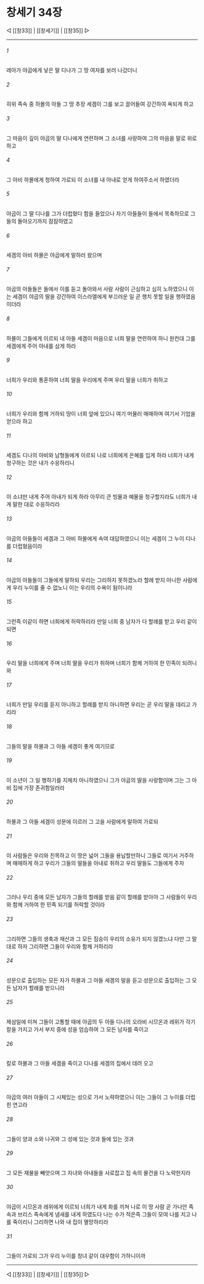 # 창세기 34장

◁ [[창33]] | [[창세기]] | [[창35]] ▷
***

###### 1
레아가 야곱에게 낳은 딸 디나가 그 땅 여자를 보러 나갔더니

###### 2
히위 족속 중 하몰의 아들 그 땅 추장 세겜이 그를 보고 끌어들여 강간하여 욕되게 하고

###### 3
그 마음이 깊이 야곱의 딸 디나에게 연련하며 그 소녀를 사랑하여 그의 마음을 말로 위로하고

###### 4
그 아비 하몰에게 청하여 가로되 이 소녀를 내 아내로 얻게 하여주소서 하였더라

###### 5
야곱이 그 딸 디나를 그가 더럽혔다 함을 들었으나 자기 아들들이 들에서 목축하므로 그들의 돌아오기까지 잠잠하였고

###### 6
세겜의 아비 하몰은 야곱에게 말하러 왔으며

###### 7
야곱의 아들들은 들에서 이를 듣고 돌아와서 사람 사람이 근심하고 심히 노하였으니 이는 세겜이 야곱의 딸을 강간하여 이스라엘에게 부끄러운 일 곧 행치 못할 일을 행하였음이더라

###### 8
하몰이 그들에게 이르되 내 아들 세겜이 마음으로 너희 딸을 연련하여 하니 원컨대 그를 세겜에게 주어 아내를 삼게 하라

###### 9
너희가 우리와 통혼하여 너희 딸을 우리에게 주며 우리 딸을 너희가 취하고

###### 10
너희가 우리와 함께 거하되 땅이 너희 앞에 있으니 여기 머물러 매매하며 여기서 기업을 얻으라 하고

###### 11
세겜도 디나의 아비와 남형들에게 이르되 나로 너희에게 은혜를 입게 하라 너희가 내게 청구하는 것은 내가 수응하리니

###### 12
이 소녀만 내게 주어 아내가 되게 하라 아무리 큰 빙물과 예물을 청구할지라도 너희가 내게 말한 대로 수응하리라

###### 13
야곱의 아들들이 세겜과 그 아비 하몰에게 속여 대답하였으니 이는 세겜이 그 누이 디나를 더럽혔음이라

###### 14
야곱의 아들들이 그들에게 말하되 우리는 그리하지 못하겠노라 할례 받지 아니한 사람에게 우리 누이를 줄 수 없노니 이는 우리의 수욕이 됨이니라

###### 15
그런즉 이같이 하면 너희에게 허락하리라 만일 너희 중 남자가 다 할례를 받고 우리 같이 되면

###### 16
우리 딸을 너희에게 주며 너희 딸을 우리가 취하며 너희가 함께 거하여 한 민족이 되려니와

###### 17
너희가 만일 우리를 듣지 아니하고 할례를 받지 아니하면 우리는 곧 우리 딸을 데리고 가리라

###### 18
그들의 말을 하몰과 그 아들 세겜이 좋게 여기므로

###### 19
이 소년이 그 일 행하기를 지체치 아니하였으니 그가 야곱의 딸을 사랑함이며 그는 그 아비 집에 가장 존귀함일러라

###### 20
하몰과 그 아들 세겜이 성문에 이르러 그 고을 사람에게 말하여 가로되

###### 21
이 사람들은 우리와 친목하고 이 땅은 넓어 그들을 용납할만하니 그들로 여기서 거주하며 매매하게 하고 우리가 그들의 딸들을 아내로 취하고 우리 딸들도 그들에게 주자

###### 22
그러나 우리 중에 모든 남자가 그들의 할례를 받음 같이 할례를 받아야 그 사람들이 우리와 함께 거하여 한 민족 되기를 허락할 것이라

###### 23
그리하면 그들의 생축과 재산과 그 모든 짐승이 우리의 소유가 되지 않겠느냐 다만 그 말대로 하자 그리하면 그들이 우리와 함께 거하리라

###### 24
성문으로 출입하는 모든 자가 하몰과 그 아들 세겜의 말을 듣고 성문으로 출입하는 그 모든 남자가 할례를 받으니라

###### 25
제삼일에 미쳐 그들이 고통할 때에 야곱의 두 아들 디나의 오라비 시므온과 레위가 각기 칼을 가지고 가서 부지 중에 성을 엄습하여 그 모든 남자를 죽이고

###### 26
칼로 하몰과 그 아들 세겜을 죽이고 디나를 세겜의 집에서 데려 오고

###### 27
야곱의 여러 아들이 그 시체있는 성으로 가서 노략하였으니 이는 그들이 그 누이를 더럽힌 연고라

###### 28
그들이 양과 소와 나귀와 그 성에 있는 것과 들에 있는 것과

###### 29
그 모든 재물을 빼앗으며 그 자녀와 아내들을 사로잡고 집 속의 물건을 다 노략한지라

###### 30
야곱이 시므온과 레위에게 이르되 너희가 내게 화를 끼쳐 나로 이 땅 사람 곧 가나안 족속과 브리스 족속에게 냄새를 내게 하였도다 나는 수가 적은즉 그들이 모여 나를 치고 나를 죽이리니 그리하면 나와 내 집이 멸망하리라

###### 31
그들이 가로되 그가 우리 누이를 창녀 같이 대우함이 가하니이까

***
◁ [[창33]] | [[창세기]] | [[창35]] ▷